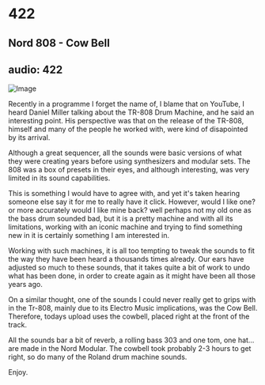 # 422
## Nord 808 - Cow Bell
audio: 422
---

![Image](/assets/img/snd-422.png)

Recently in a programme I forget the name of, I blame that on YouTube, I heard Daniel Miller talking about the TR-808 Drum Machine, and he said an interesting point. His perspective was that on the release of the TR-808, himself and many of the people he worked with, were kind of disapointed by its arrival.

Although a great sequencer, all the sounds were basic versions of what they were creating years before using synthesizers and modular sets. The 808 was a box of presets in their eyes, and although interesting, was very limited in its sound capabilities.

This is something I would have to agree with, and yet it's taken hearing someone else say it for me to really have it click. However, would I like one? or more accurately would I like mine back? well perhaps not my old one as the bass drum sounded bad, but it is a pretty machine and with all its limitations, working with an iconic machine and trying to find something new in it is certainly something I am interested in.

Working with such machines, it is all too tempting to tweak the sounds to fit the way they have been heard a thousands times already. Our ears have adjusted so much to these sounds, that it takes quite a bit of work to undo what has been done, in order to create again as it might have been all those years ago.

On a similar thought, one of the sounds I could never really get to grips with in the Tr-808, mainly due to its Electro Music implications, was the Cow Bell. Therefore, todays upload uses the cowbell, placed right at the front of the track.

All the sounds bar a bit of reverb, a rolling bass 303 and one tom, one hat…are made in the Nord Modular. The cowbell took probably 2-3 hours to get right, so do many of the Roland drum machine sounds.

Enjoy.